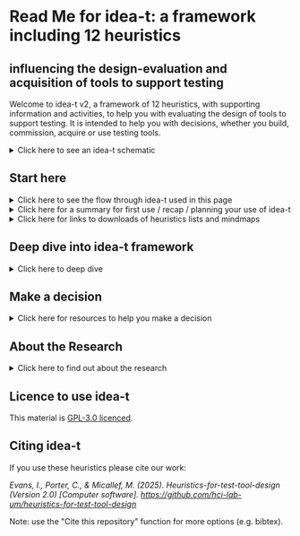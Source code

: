 # Read Me for idea-t: a framework including 12 heuristics 
## influencing the design-evaluation and acquisition of tools to support testing

Welcome to idea-t v2, a framework of 12 heuristics, with supporting information and activities, to help you with evaluating the design of tools to support testing. It is intended to help you with decisions, whether you build, commission, acquire or use testing tools. 


<details> <summary> Click here to see an idea-t schematic </summary>

TBD add alt text explanation
 
![The idea-t framework schematic][Schematic1](/Figures/readmepage-schematic1.jpg) 

[Schematic1]:/Figures/readmepage-schematic1.jpg

</details>

## Start here 

<details> <summary> Click here to see the flow through idea-t used in this page </summary>

The flow chart shows the route through idea-t suggested on this page: A start point, a dive into idea-t, and a decision point. You have three options for starting: (1) if this is your first use of idea-t or you want a recap; (2) using a fast paths; or (3) making a plan for how you will use idea-t. Then you can use idea-t, deep diving as much as you need into the themes, keywords, heuristics and activities, and using the case studies, usage examples, and other resources to help you. Then you wrap up by making a decision.  This README provides links to pages with further information, and downloads of resources to use.

  
![Navigating through idea-t][Navigating1](/Figures/readmepage-navigation-flow.jpg) 

[Navigating1]:/Figures/readmepage-navigation-flow.jpg



</details>

  <details><summary>Click here for a summary for first use / recap / planning your use of idea-t </summary>

The idea-t framework has 12 heuristics in 3 themes, together with expanations, supporting activities, and resources. It is based on research in industry about testers' experiences with their tools, and is intended to help you think about factors that affect the design and attributes of tools to support testing.  The framework have been built and evaluated iteratively with input from industry practitioners and experts.  

The themes are Why?, Who? and Context?  
Here is a quick introduction to the 12 heuristics:   [◄ To Quick Start page](/How-To/Navigate-idea-t/QuickStart.md) with a brief summary of each of the heuristics, with links to more information.

In the case studies during the research, people often started their use of idea-t by a one-hour planning session using a list of the heuristics, where they briefly discussed each heuristic, and decided who to involve in discussing the idea-t heuristics, and how long to take. The downloads include mind map skeletons and agendas that can aid this planning. 

There is also a workshop using a mind map which can help you work with a group to use the heuristics. The workshop is designed to take 99 minutes, and was first run at TestBash Brighton in October 2025 TBD add link to workshop materials TBD
 
  </details>

  <details><summary>Click here for links to downloads of heuristics lists and mindmaps </summary>

   Start here if you've used idea-t before and want to fast-track into the heuristics

  [◄ To List of Heuristics download](/Downloads/idea-t-heuristics-list-v2.docx) (This is a Word document with a list of the 12 heuristics for download and printing) 

  [◄ To xmind mind map](/Downloads/idea-t-mindmap-skeleton.xmind) (This is an xmind file that holds the start of a mind map)
  
  [◄ To printable mind map](/Downloads/TBD) (link and file to be added - This is a downloadable poster that can be used for a round table discussion / workshop for idea-t with the start of a mind map)
  
  [◄ To Agenda for planning meeting](/Downloads/idea-t-heuristics-meeting-agenda-v2.docx) - This is a downloadable Word document with an outline agenda for an idea-t planning meeting, [meeting agenda also available as a pdf](/Downloads/idea-t-heuristics-meeting-agenda-v2.pdf)

  [◄ To Workshop Materials](/Downloads/TBD)  (link and file to be added - This is a downloadable set of workshop materials that can be used for a round table discussion / workshop for idea-t with the start of a mind map)

  </details>



## Deep dive into idea-t framework
<details><summary>Click here to deep dive</summary>
  
 ### Themes and keywords
 <details><summary>Click here to see idea-t themes and keywords</summary>

 The idea-t framework has three themes: Why?, Who? and Context?

 In the research, we found that people designing and building tools and automation don't always ask "Who (else) will use this tool?"  
 People acquiring or commissioning tools and automation don't always ask "Why is this needed?" 
 We also found that the Context for using the tool or automation is not always explored.  
 These three themes are expanded in the 12 heuristics, each of which has a keyword.  
 The heuristics are grouped by theme.

[◄ Go to Heuristic H02 Why?](/Heuristics/H02-Why.md) to start examining the "Why?" theme.  Keywords are Why? Why not? and Why Else?

[◄ Go to Heuristic H02 Who?](/Heuristics/H02-Who.md) to start examining the "Who?" theme.  Keywords are Who? Experience? Communication? Learning goals? Learning preferences? Each of those also has a "not" and an "else" version.

[◄ Go to Heuristic H07 Where?](/Heuristics/H07-Where.md)  to start examining the "Context?" theme. Keywords are Where?, Workflows? Risks? Autonomy? When? and How long? Each of those also has a "not" and an "else" version.

  </details>

### Heuristics
<details><summary>Click here to see a list of the idea-t heuristics</summary>

The three themes cover everything you need to think about when designing or choosing a test tool, but they don't provide enough information to prompt thought.  
The idea-t framework has 12 heuristic questions intended to help you think about the tool or automation you are proposing. 
They have been distilled down from over 150 heuristics identified during the research, with topics that were frequently forgoten or problematic areas given their own heuristic under the the themes.  
Each heuristic has a longer description which includes the subquestions and explanations that cover the areas identified in the research.
Each heuristic's description also has links to activities that help you answer the questions, examples from the research, and information about which quality attributes are particularly relevant to the heuristic.


   [◄ To H01 Why is this tool needed?](/Heuristics/H01-Why.md) (Theme Why?)

   [◄ To H02 Who will use or be affected by this tool?](/Heuristics/H02-Who.md) (Theme Who?)

   [◄ To H03 Experience?](/Heuristics/H03-Experience.md)  (Theme Who?) 
   
   [◄ To H04 Communication?](/Heuristics/H04-Communication.md)  (Theme Who?)

   [◄ To H05 Learning Goals?](/Heuristics/H05-LearningGoals.md)  (Theme Who?) 

   [◄ To H06 Learning Preferences?](/Heuristics/H05-LearningPreferences.md)  (Theme Who?)

   [◄ To H07 Where?](/Heuristics/H07-Where.md)  (Theme "Context?")

   [◄ To H08 Workflows?](/Heuristics/H08-Workflows.md)  (Theme "Context?")

   [◄ To H09 Risks?](/Heuristics/H09-Risks.md) (Theme "Context?")

   [◄ To H10 Autonomy?](/Heuristics/H10-Autonomy.md) (Theme "Context?")

   [◄ To H11 When?](/Heuristics/H11-When.md) (Theme "Context?")

   [◄ To H12 How Long?](/Heuristics/H12-HowLong.md) (Theme "Context?")

  </details>

 
  ### Case Studies and Usage Examples
  <details><summary>Click here for idea-t cases studies and examples</summary>

  These are some of the case studies and usage scenarios run during the iterations to design, build and evaluate idea-t in industry settings. 

  TBD - add the case studies & usages to the repository and add links to the case studies

  sort out a number system useful for people using the repository rather than one that fits the research write up...

  Case Study 1 Asssessing whether to purchase a vendor tool upgrade
  
  Case Study 2 Assessing in-house automation suites and identifying areas for change
  
  Case Study 3 Tool builders performing a design review of a new feature for the tool
  
  Case Study 4 Tooling consultant planning a customer engagement
  
  Case Study 5 Deciding a tooling strategy
  
  Case Study 6 Retrospective on tool user issues

  Usage cases - choose which ones and add

 </details>
  
  ### How to Use idea-t and the heuristics - Navigation, Activities, Downloads

  words for topic

 #### Navigating idea-t
  <details><summary>Click here for idea-t navigation</summary>

  words for topic

  </details>

   #### Activities
  <details><summary>Click here for idea-t activities</summary>

  words for topic

  </details>

   #### Downloads
 
  <details><summary>Click here for links to downloads of heuristics lists and mindmaps </summary>

  Resources to help you use idea-t; these are files downloadable from the repository page, the files do not open within the repository:

  [◄ To List of Heuristics download](/Downloads/idea-t-heuristics-list-v2.docx) (This is a Word document with a list of the 12 heuristics for download and printing) 

  [◄ To xmind mind map](/Downloads/idea-t-mindmap-skeleton.xmind) (This is an xmind file that holds the start of a mind map)
  
  [◄ To printable mind map](/Downloads/TBD) (link and file to be added - This is a downloadable poster that can be used for a round table discussion / workshop for idea-t with the start of a mind map)
  
  [◄ To Agenda for planning meeting](/Downloads/idea-t-heuristics-meeting-agenda-v2.docx) - This is a downloadable Word document with an outline agenda for an idea-t planning meeting, [meeting agenda also available as a pdf](/Downloads/idea-t-heuristics-meeting-agenda-v2.pdf)

  [◄ To Workshop Materials](/Downloads/TBD)  (link and file to be added - This is a downloadable set of workshop materials that can be used for a round table discussion / workshop for idea-t with the start of a mind map)

  </details>
 </details>
   </details>
 
## Make a decision

<details><summary>Click here for resources to help you make a decision</summary>

  words for topic

  </details>

  </details>

   </details>

## About the Research

  <details><summary>Click here to find out about the research</summary>

  words for topic

  </details>

  

## Licence to use idea-t

This material is [GPL-3.0 licenced](LICENSE). 

## Citing idea-t

If you use these heuristics please cite our work: 

*Evans, I., Porter, C., & Micallef, M. (2025). Heuristics-for-test-tool-design (Version 2.0) [Computer software]. https://github.com/hci-lab-um/heuristics-for-test-tool-design*

Note: use the "Cite this repository" function for more options (e.g. bibtex).

